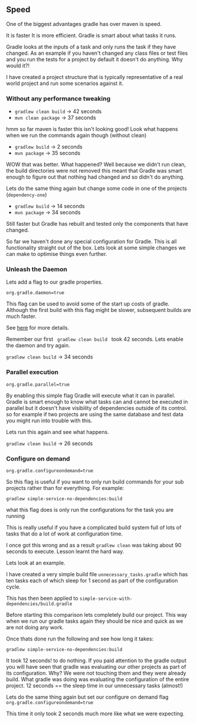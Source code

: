 

## Speed

One of the biggest advantages gradle has over maven is speed.

It is faster 
It is more efficient. 
Gradle is smart about what tasks it runs. 
 
Gradle looks at the inputs of a task and only runs the task if they have changed. As an example if you haven't changed any class files or test files and you run the tests for a project by default it doesn't do anything.  Why would it?!


I have created a project structure that is typically representative of a real world project and run some scenarios against it.


### Without any performance tweaking

- <code>gradlew clean build</code>  -> 42 seconds
- <code>mvn clean package</code> -> 37 seconds  

hmm so far maven is faster this isn't looking good! Look what happens when we run the commands again though (without clean)

- <code>gradlew build</code> -> 2 seconds 
- <code>mvn package</code> -> 35 seconds

WOW that was better. What happened? Well because we didn't run clean, 
the build directories were not removed this meant that Gradle was smart enough to figure out that nothing had changed 
and so didn't do anything.


Lets do the same thing again but change some code in one of the projects (<code>dependency-one</code>)

- <code>gradlew build</code> -> 14 seconds 
- <code>mvn package</code> -> 34 seconds

Still faster but Gradle has rebuilt and tested only the components that have changed. 

So far we haven't done any special configuration for Gradle. 
This is all functionality straight out of the box. Lets look at some simple changes we can make to optimise things even further.

### Unleash the Daemon

Lets add a flag to our gradle properties.

<pre><code>org.gradle.daemon=true</code></pre>

This flag can be used to avoid some of the start up costs of gradle. 
Although the first build with this flag might be slower, subsequent builds are much faster.

See [here](https://docs.gradle.org/current/userguide/gradle_daemon.html) for more details.

Remember our first <code> gradlew clean build </code> took 42 seconds.  Lets enable the daemon and try again.

<code>gradlew clean build</code>  -> 34 seconds


### Parallel execution

<pre><code>org.gradle.parallel=true</code></pre>

By enabling this simple flag Gradle will execute what it can in parallel.  
Gradle is smart enough to know what tasks can and cannot be executed in parallel but it doesn't have visibility of dependencies outside of its control.
so for example if two projects are using the same database and test data you might run into trouble with this. 

Lets run this again and see what happens.

<code>gradlew clean build</code>  -> 26 seconds


### Configure on demand

<pre><code>org.gradle.configureondemand=true</code></pre>

So this flag is useful if you want to only run build commands for your sub projects rather than for everything. For example:

<code>gradlew simple-service-no-dependencies:build</code>

what this flag does is only run the configurations for the task you are running

This is really useful if you have a complicated build system full of lots of tasks that do a lot of work at configuration time. 

I once got this wrong and as a result <code>gradlew clean</code> was taking about 90 seconds to execute.  Lesson learnt the hard way.

Lets look at an example.

I have created a very simple build file <code>unnecessary_tasks.gradle</code> which has ten tasks each of which sleep for 1 second as part of the configuration cycle.

This has then been applied to <code>simple-service-with-dependencies/build.gradle</code>

Before starting this comparison lets completely build our project. This way when we run our gradle tasks again they should be nice and quick as we are not doing any work.

Once thats done run the following and see how long it takes:

<code>gradlew simple-service-no-dependencies:build</code>

It took 12 seconds! to do nothing. 
If you paid attention to the gradle output you will have seen that gradle was evaluating our other projects as part of its configuration.
Why? We were not touching them and they were already build. What gradle was doing was evaluating the configuration of the entire project.
12 seconds == the sleep time in our unnecessary tasks (almost!)

Lets do the same thing again but set our configure on demand flag <code>org.gradle.configureondemand=true</code>

This time it only took 2 seconds much more like what we were expecting.


